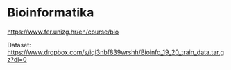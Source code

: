 # Bioinformatika

https://www.fer.unizg.hr/en/course/bio

Dataset: https://www.dropbox.com/s/iqi3nbf839wrshh/Bioinfo_19_20_train_data.tar.gz?dl=0
